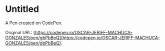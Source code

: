 # Untitled

A Pen created on CodePen.

Original URL: [https://codepen.io/OSCAR-JERIFF-MACHUCA-GONZALES/pen/gbPbBeQ](https://codepen.io/OSCAR-JERIFF-MACHUCA-GONZALES/pen/gbPbBeQ).

